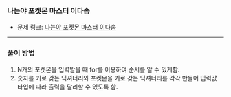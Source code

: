 ### 나는야 포켓몬 마스터 이다솜
- 문제 링크: [나는야 포켓몬 마스터 이다솜](https://www.acmicpc.net/problem/1620)
---
### 풀이 방법
1. N개의 포켓몬을 입력받을 때 for를 이용하여 순서를 알 수 있게함.
2. 숫자를 키로 갖는 딕셔너리와 포켓몬을 키로 갖는 딕셔너리를 각각 만들어 입력값 타입에 따라 출력을 달리할 수 있도록 함.